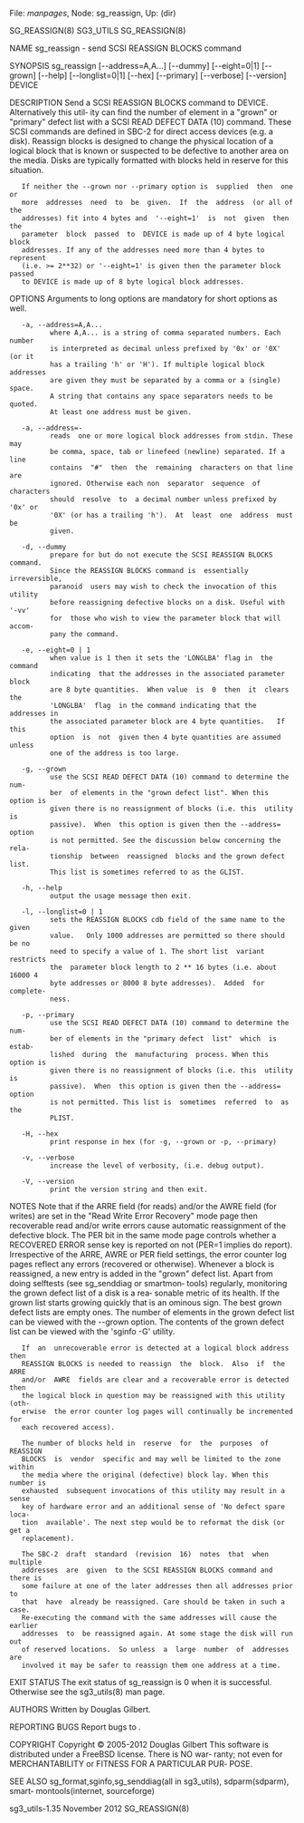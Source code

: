 File: *manpages*,  Node: sg_reassign,  Up: (dir)

SG_REASSIGN(8)                     SG3_UTILS                    SG_REASSIGN(8)



NAME
       sg_reassign - send SCSI REASSIGN BLOCKS command

SYNOPSIS
       sg_reassign   [--address=A,A...]   [--dummy]   [--eight=0|1]  [--grown]
       [--help] [--longlist=0|1] [--hex] [--primary]  [--verbose]  [--version]
       DEVICE

DESCRIPTION
       Send a SCSI REASSIGN BLOCKS command to DEVICE. Alternatively this util‐
       ity can find the number of element in a  "grown"  or  "primary"  defect
       list with a SCSI READ DEFECT DATA (10) command. These SCSI commands are
       defined in SBC-2 for direct access  devices  (e.g.  a  disk).  Reassign
       blocks  is  designed to change the physical location of a logical block
       that is known or suspected to be  defective  to  another  area  on  the
       media.  Disks  are  typically formatted with blocks held in reserve for
       this situation.

       If neither the --grown nor --primary option is  supplied  then  one  or
       more  addresses  need  to  be  given.  If  the  address  (or all of the
       addresses) fit into 4 bytes and  '--eight=1'  is  not  given  then  the
       parameter  block  passed  to  DEVICE is made up of 4 byte logical block
       addresses. If any of the addresses need more than 4 bytes to  represent
       (i.e. >= 2**32) or '--eight=1' is given then the parameter block passed
       to DEVICE is made up of 8 byte logical block addresses.

OPTIONS
       Arguments to long options are mandatory for short options as well.

       -a, --address=A,A...
              where A,A... is a string of comma separated numbers. Each number
              is interpreted as decimal unless prefixed by '0x' or '0X' (or it
              has a trailing 'h' or 'H'). If multiple logical block  addresses
              are given they must be separated by a comma or a (single) space.
              A string that contains any space separators needs to be  quoted.
              At least one address must be given.

       -a, --address=-
              reads  one or more logical block addresses from stdin. These may
              be comma, space, tab or linefeed (newline) separated. If a  line
              contains  "#"  then  the  remaining  characters on that line are
              ignored. Otherwise each non  separator  sequence  of  characters
              should  resolve  to  a decimal number unless prefixed by '0x' or
              '0X' (or has a trailing 'h').  At  least  one  address  must  be
              given.

       -d, --dummy
              prepare for but do not execute the SCSI REASSIGN BLOCKS command.
              Since the REASSIGN BLOCKS command is  essentially  irreversible,
              paranoid  users may wish to check the invocation of this utility
              before reassigning defective blocks on a disk. Useful with '-vv'
              for  those who wish to view the parameter block that will accom‐
              pany the command.

       -e, --eight=0 | 1
              when value is 1 then it sets the 'LONGLBA' flag in  the  command
              indicating  that the addresses in the associated parameter block
              are 8 byte quantities.  When value  is  0  then  it  clears  the
              'LONGLBA'  flag  in the command indicating that the addresses in
              the associated parameter block are 4 byte quantities.   If  this
              option  is  not  given then 4 byte quantities are assumed unless
              one of the address is too large.

       -g, --grown
              use the SCSI READ DEFECT DATA (10) command to determine the num‐
              ber  of elements in the "grown defect list". When this option is
              given there is no reassignment of blocks (i.e. this  utility  is
              passive).  When  this option is given then the --address= option
              is not permitted. See the discussion below concerning the  rela‐
              tionship  between  reassigned  blocks and the grown defect list.
              This list is sometimes referred to as the GLIST.

       -h, --help
              output the usage message then exit.

       -l, --longlist=0 | 1
              sets the REASSIGN BLOCKS cdb field of the same name to the given
              value.   Only 1000 addresses are permitted so there should be no
              need to specify a value of 1. The short list  variant  restricts
              the  parameter block length to 2 ** 16 bytes (i.e. about 16000 4
              byte addresses or 8000 8 byte addresses).  Added  for  complete‐
              ness.

       -p, --primary
              use the SCSI READ DEFECT DATA (10) command to determine the num‐
              ber of elements in the "primary defect  list"  which  is  estab‐
              lished  during  the  manufacturing  process. When this option is
              given there is no reassignment of blocks (i.e. this  utility  is
              passive).  When  this option is given then the --address= option
              is not permitted. This list is  sometimes  referred  to  as  the
              PLIST.

       -H, --hex
              print response in hex (for -g, --grown or -p, --primary)

       -v, --verbose
              increase the level of verbosity, (i.e. debug output).

       -V, --version
              print the version string and then exit.

NOTES
       Note  that  if  the  ARRE  field (for reads) and/or the AWRE field (for
       writes) are set in the "Read  Write  Error  Recovery"  mode  page  then
       recoverable  read  and/or  write errors cause automatic reassignment of
       the defective block. The PER bit in the same mode page controls whether
       a  RECOVERED  ERROR  sense  key  is  reported  on not (PER=1 implies do
       report). Irrespective of the ARRE, AWRE  or  PER  field  settings,  the
       error  counter  log  pages reflect any errors (recovered or otherwise).
       Whenever a block is reassigned, a new entry is  added  in  the  "grown"
       defect  list.  Apart from doing selftests (see sg_senddiag or smartmon‐
       tools) regularly, monitoring the grown defect list of a disk is a  rea‐
       sonable  metric of its health. If the grown list starts growing quickly
       that is an ominous sign. The best grown defect lists  are  empty  ones.
       The  number of elements in the grown defect list can be viewed with the
       --grown option. The contents of the grown defect  list  can  be  viewed
       with the 'sginfo -G' utility.

       If  an  unrecoverable error is detected at a logical block address then
       REASSIGN BLOCKS is needed to reassign  the  block.  Also  if  the  ARRE
       and/or  AWRE  fields are clear and a recoverable error is detected then
       the logical block in question may be reassigned with this utility (oth‐
       erwise  the error counter log pages will continually be incremented for
       each recovered access).

       The number of blocks held in  reserve  for  the  purposes  of  REASSIGN
       BLOCKS  is  vendor  specific and may well be limited to the zone within
       the media where the original (defective) block lay. When this number is
       exhausted  subsequent invocations of this utility may result in a sense
       key of hardware error and an additional sense of 'No defect spare loca‐
       tion  available'. The next step would be to reformat the disk (or get a
       replacement).

       The SBC-2  draft  standard  (revision  16)  notes  that  when  multiple
       addresses  are  given  to the SCSI REASSIGN BLOCKS command and there is
       some failure at one of the later addresses then all addresses prior  to
       that  have  already be reassigned. Care should be taken in such a case.
       Re-executing the command with the same addresses will cause the earlier
       addresses  to  be reassigned again. At some stage the disk will run out
       of reserved locations.  So unless  a  large  number  of  addresses  are
       involved it may be safer to reassign them one address at a time.

EXIT STATUS
       The  exit  status  of sg_reassign is 0 when it is successful. Otherwise
       see the sg3_utils(8) man page.

AUTHORS
       Written by Douglas Gilbert.

REPORTING BUGS
       Report bugs to <dgilbert at interlog dot com>.

COPYRIGHT
       Copyright © 2005-2012 Douglas Gilbert
       This software is distributed under a FreeBSD license. There is NO  war‐
       ranty;  not  even  for MERCHANTABILITY or FITNESS FOR A PARTICULAR PUR‐
       POSE.

SEE ALSO
       sg_format,sginfo,sg_senddiag(all in sg3_utils), sdparm(sdparm),  smart‐
       montools(internet, sourceforge)



sg3_utils-1.35                   November 2012                  SG_REASSIGN(8)

